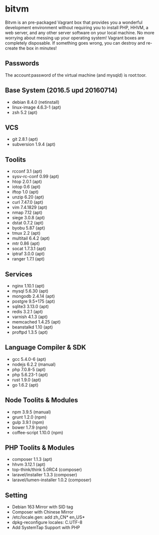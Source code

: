 # bitvm
Bitvm is an pre-packaged Vagrant box that provides you a wonderful development environment without requiring you to install PHP, HHVM, a web server, and any other server software on your local machine. No more worrying about messing up your operating system! Vagrant boxes are completely disposable. If something goes wrong, you can destroy and re-create the box in minutes!

## Passwords
The account:password of the virtual machine (and mysqld) is root:toor.

## Base System (2016.5 upd 20160714)
* debian 8.4.0 (netinstall)
* linux-image 4.6.3-1 (apt)
* zsh 5.2 (apt)

## VCS
* git 2.8.1 (apt)
* subversion 1.9.4 (apt)

## Toolits
* rcconf 3.1 (apt)
* sysv-rc-conf 0.99 (apt)
* htop 2.0.1 (apt)
* iotop 0.6 (apt)
* iftop 1.0 (apt)
* unzip 6.20 (apt)
* curl 7.47.0 (apt)
* vim 7.4.1829 (apt)
* nmap 7.12 (apt)
* siege 3.0.8 (apt)
* dstat 0.7.2 (apt)
* byobu 5.87 (apt)
* tmux 2.2 (apt)
* multitail 6.4.2 (apt)
* mtr 0.86 (apt)
* socat 1.7.3.1 (apt)
* iptraf 3.0.0 (apt)
* ranger 1.7.1 (apt)

## Services
* nginx 1.10.1 (apt)
* mysql 5.6.30 (apt)
* mongodb 2.4.14 (apt)
* postgre 9.5+175 (apt)
* sqlite3 3.13.0 (apt)
* redis 3.2.1 (apt)
* varnish 4.1.3 (apt)
* memcached 1.4.25 (apt)
* beanstalkd 1.10 (apt)
* proftpd 1.3.5 (apt)

## Language Compiler & SDK
* gcc 5.4.0-6 (apt)
* nodejs 6.2.2 (manual)
* php 7.0.8-5 (apt)
* php 5.6.23-1 (apt)
* rust 1.9.0 (apt)
* go 1.6.2 (apt)

## Node Toolits & Modules
* npm 3.9.5 (manual)
* grunt 1.2.0 (npm)
* gulp 3.9.1 (npm)
* bower 1.7.9 (npm)
* coffee-script 1.10.0 (npm)

## PHP Toolits & Modules
* composer 1.1.3 (apt)
* hhvm 3.12.1 (apt)
* top-think/think 5.0RC4 (composer)
* laravel/installer 1.3.3 (composer)
* laravel/lumen-installer 1.0.2 (composer)

## Setting
* Debian 163 Mirror with SID tag
* Composer with Chinese Mirror
* /etc/locale.gen: add zh_CN* en_US*
* dpkg-reconfigure locales: C.UTF-8
* Add SystemTap Support with PHP
